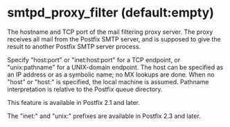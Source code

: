 # smtpd_proxy_filter (default:empty) 

 The hostname and TCP port of the mail filtering proxy server.
The proxy receives all mail from the Postfix SMTP server, and is
supposed to give the result to another Postfix SMTP server process.


 Specify "host:port" or "inet:host:port" for a TCP endpoint, or
"unix:pathname" for a UNIX-domain endpoint. The host can be specified
as an IP address or as a symbolic name; no MX lookups are done.
When no "host" or "host:" is specified, the local machine is
assumed.  Pathname interpretation is relative to the Postfix queue
directory.  

 This feature is available in Postfix 2.1 and later.  

 The "inet:" and "unix:" prefixes are available in Postfix 2.3
and later.  


